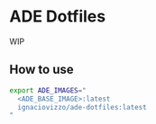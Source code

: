 # ADE Dotfiles

WIP

## How to use

```sh
export ADE_IMAGES="
  <ADE_BASE_IMAGE>:latest
  ignaciovizzo/ade-dotfiles:latest
"
```
